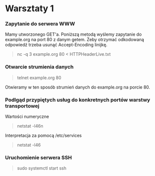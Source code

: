 # Warsztaty 1


### Zapytanie do serwera WWW
Mamy utworzonego GET'a. Poniższą metodą wyślemy zapytanie do example.org na port 80 z danym getem. Żeby otrzymać odkodowaną odpowiedź trzeba usunąć Accept-Encoding linijkę.

> nc -q 3 example.org 80 < HTTPHeaderLive.txt


### Otwarcie strumienia danych
> telnet example.org 80

Otwieramy w ten sposób strumień danych do example.org na porcie 80.


### Podlgąd przypiętych usług do konkretnych portów warstwy transportowej
Wartości numeryczne 
> netstat -l46n

Interpretacja za pomocą /etc/services
> netstat -l46

### Uruchomienie serwera SSH
> sudo systemctl start ssh



